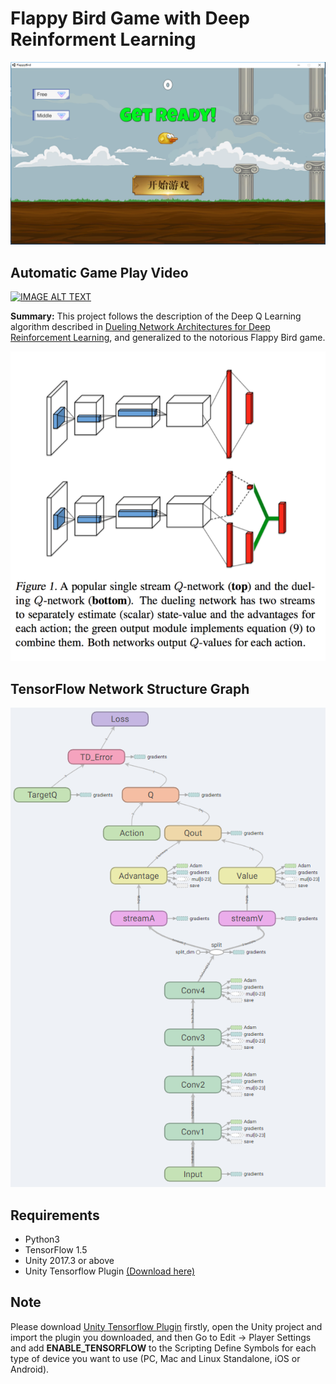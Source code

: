 # Flappy Bird Game with Deep Reinforment Learning
![GameScreenshot](https://github.com/Ruoyiran/FlappyBird/blob/master/Images/GameScreenshot.png)

## Automatic Game Play Video
[![IMAGE ALT TEXT](http://img.youtube.com/vi/Ag6F9ubaMxo/0.jpg)](http://www.youtube.com/watch?v=Ag6F9ubaMxo)  

**Summary:** This project follows the description of the Deep Q Learning algorithm described in [Dueling Network Architectures for Deep Reinforcement Learning](https://arxiv.org/abs/1511.06581), and generalized to the notorious Flappy Bird game.

![Network Description](https://github.com/Ruoyiran/FlappyBird/blob/master/Images/Network%20Description.png)


## TensorFlow Network Structure Graph
![Network Structure](https://github.com/Ruoyiran/FlappyBird/blob/master/Images/TF%20Network%20Graph.png)

## Requirements
* Python3
* TensorFlow 1.5
* Unity 2017.3 or above
* Unity Tensorflow Plugin [(Download here)](https://s3.amazonaws.com/unity-agents/0.2/TFSharpPlugin.unitypackage)

## Note
Please download [Unity Tensorflow Plugin](https://s3.amazonaws.com/unity-agents/0.2/TFSharpPlugin.unitypackage) firstly, open the Unity project and import the plugin you downloaded, and then Go to Edit -> Player Settings and add **ENABLE_TENSORFLOW** to the Scripting Define Symbols for each type of device you want to use (PC, Mac and Linux Standalone, iOS or Android).
